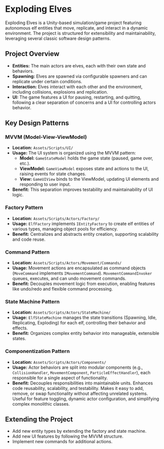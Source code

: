 # Exploding Elves

Exploding Elves is a Unity-based simulation/game project featuring autonomous elf entities that move, replicate, and interact in a dynamic environment. The project is structured for extensibility and maintainability, leveraging several classic software design patterns.

## Project Overview
- **Entities:** The main actors are elves, each with their own state and behaviors.
- **Spawning:** Elves are spawned via configurable spawners and can replicate under certain conditions.
- **Interaction:** Elves interact with each other and the environment, including collisions, explosions and replication.
- **UI:** The game features a UI for pausing, restarting, and quitting, following a clear separation of concerns and a UI for controlling actors behavior.

## Key Design Patterns

### MVVM (Model-View-ViewModel)
- **Location:** `Assets/Scripts/UI/`
- **Usage:** The UI system is organized using the MVVM pattern:
  - **Model:** `GameStateModel` holds the game state (paused, game over, etc.).
  - **ViewModel:** `GameViewModel` exposes state and actions to the UI, raising events for state changes.
  - **View:** `GameUIView` binds to the ViewModel, updating UI elements and responding to user input.
- **Benefit:** This separation improves testability and maintainability of UI logic.

### Factory Pattern
- **Location:** `Assets/Scripts/Actors/Factory/`
- **Usage:** `ElfFactory` implements `IEntityFactory` to create elf entities of various types, managing object pools for efficiency.
- **Benefit:** Centralizes and abstracts entity creation, supporting scalability and code reuse.

### Command Pattern
- **Location:** `Assets/Scripts/Actors/Movement/Commands/`
- **Usage:** Movement actions are encapsulated as command objects (`MoveCommand` implements `IMovementCommand`). `MovementCommandInvoker` queues, executes, and can undo movement commands.
- **Benefit:** Decouples movement logic from execution, enabling features like undo/redo and flexible command processing.

### State Machine Pattern
- **Location:** `Assets/Scripts/Actors/StateMachine/`
- **Usage:** `ElfStateMachine` manages the state transitions (Spawning, Idle, Replicating, Exploding) for each elf, controlling their behavior and effects.
- **Benefit:** Organizes complex entity behavior into manageable, extensible states.

### Componentization Pattern
- **Location:** `Assets/Scripts/Actors/Components/`
- **Usage:** Actor behaviors are split into modular components (e.g., `CollisionHandler`, `MovementComponent`, `ParticleEffectHandler`), each responsible for a single aspect of functionality.
- **Benefit:** Decouples responsibilities into maintainable units. Enhances code reusability, scalability, and testability. Makes it easy to add, remove, or swap functionality without affecting unrelated systems. Useful for feature toggling, dynamic actor configuration, and simplifying complex monolithic classes.



## Extending the Project
- Add new entity types by extending the factory and state machine.
- Add new UI features by following the MVVM structure.
- Implement new commands for additional actions.
